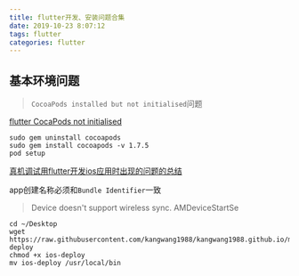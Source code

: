 ```yaml
---
title: flutter开发、安装问题合集
date: 2019-10-23 8:07:12
tags: flutter
categories: flutter
---
```



<div><!-- more--></div>

## 基本环境问题


> `CocoaPods installed but not initialised`问题

[flutter CocaPods not initialised](https://github.com/flutter/flutter/issues/41291)

```
sudo gem uninstall cocoapods
sudo gem install cocoapods -v 1.7.5
pod setup
```


[真机调试用flutter开发ios应用时出现的问题的总结](https://blog.iw3c.com/archive/1147)


app创建名称必须和`Bundle Identifier`一致

> Device doesn't support wireless sync. AMDeviceStartSe


```
cd ~/Desktop
wget https://raw.githubusercontent.com/kangwang1988/kangwang1988.github.io/master/others/ios-deploy
chmod +x ios-deploy
mv ios-deploy /usr/local/bin
```

